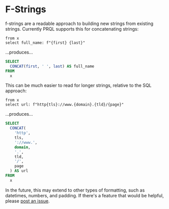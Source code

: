 # F-Strings

f-strings are a readable approach to building new strings from existing strings.
Currently PRQL supports this for concatenating strings:

```prql
from x
select full_name: f"{first} {last}"
```

...produces...

```sql
SELECT
  CONCAT(first, ' ', last) AS full_name
FROM
  x
```

This can be much easier to read for longer strings, relative to the SQL approach:

```prql
from x
select url: f"http{tls}://www.{domain}.{tld}/{page}"
```

...produces...

```sql
SELECT
  CONCAT(
    'http',
    tls,
    '://www.',
    domain,
    '.',
    tld,
    '/',
    page
  ) AS url
FROM
  x
```

In the future, this may extend to other types of formatting, such as datetimes,
numbers, and padding. If there's a feature that would be helpful, please [post
an issue](https://github.com/prql/prql/issues/new/choose).
